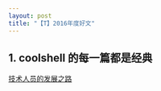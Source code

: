 ```yaml
---
layout: post
title: "【T】2016年度好文"
---
```


## 1. coolshell 的每一篇都是经典

[技术人员的发展之路](http://coolshell.cn/)
